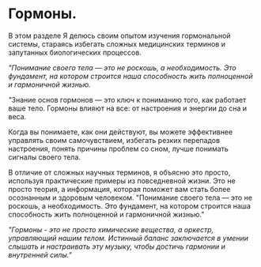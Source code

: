 # Гормоны.

В этом разделе Я делюсь своим опытом изучения гормональной системы, стараясь избегать сложных медицинских терминов и запутанных биологических процессов.

_"Понимание своего тела — это не роскошь, а необходимость. Это фундамент, на котором строится наша способность жить полноценной и гармоничной жизнью._

_"_&#x417;нание основ гормонов — это ключ к пониманию того, как работает ваше тело. Гормоны влияют на все: от настроения и энергии до сна и веса.

Когда вы понимаете, как они действуют, вы можете эффективнее управлять своим самочувствием, избегать резких перепадов настроения, понять причины проблем со сном, лучше понимать сигналы своего тела.

В отличие от сложных научных терминов, я объясню это просто, используя практические примеры из повседневной жизни. Это не просто теория, а информация, которая поможет вам стать более осознанным и здоровым человеком. "Понимание своего тела — это не роскошь, а необходимость. Это фундамент, на котором строится наша способность жить полноценной и гармоничной жизнью."

_"Гормоны - это не просто химические вещества, а оркестр, управляющий нашим телом. Истинный баланс заключается в умении слышать и настраивать эту музыку, чтобы достичь гармонии и внутренней силы."_
